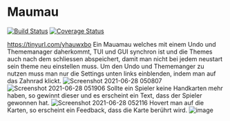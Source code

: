 # Maumau
[![Build Status](https://travis-ci.com/MaxHD00/Maumau.svg?branch=main)](https://travis-ci.com/MaxHD00/Maumau)
[![Coverage Status](https://coveralls.io/repos/github/MaxHD00/Maumau/badge.svg?branch=main)](https://coveralls.io/github/MaxHD00/Maumau?branch=main)

https://tinyurl.com/yhauwxbo
Ein Mauamau welches mit einem Undo und Thememanager daherkommt, TUI und GUI synchron ist und die Themes auch nach dem schliessen abspeichert, damit man nicht bei jedem neustart sein theme neu einstellen muss. Um den Undo und Thememanger zu nutzen muss man nur die Settings unten links einblenden, indem man auf das Zahnrad klickt.
![Screenshot 2021-06-28 050807](https://user-images.githubusercontent.com/31143468/123573802-e333f500-d7ce-11eb-82bd-0696b5d9e5ca.png)
![Screenshot 2021-06-28 051906](https://user-images.githubusercontent.com/31143468/123574577-61dd6200-d7d0-11eb-872e-92b13ab17372.png)
Sollte ein Spieler keine Handkarten mehr haben, so gewinnt dieser und es erscheint ein Text, dass der Spieler gewonnen hat.
![Screenshot 2021-06-28 052116](https://user-images.githubusercontent.com/31143468/123574723-b1239280-d7d0-11eb-8f12-c082feb8ebfe.png)
Hovert man auf die Karten, so erscheint ein Feedback, dass die Karte berührt wird.
![image](https://user-images.githubusercontent.com/31143468/123574842-dfa16d80-d7d0-11eb-81be-16dcf93b435e.png)
